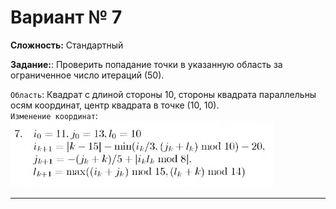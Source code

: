 # Вариант № 7
**Сложность:** Стандартный

**Задание:**: Проверить попадание точки в указанную область за ограниченное число итераций (50).

`Область`: Квадрат с длиной стороны 10, стороны квадрата параллельны осям координат, центр квадрата в точке (10, 10).   
`Изменение координат`:  
![Alt text](../../pic/7.png)

---